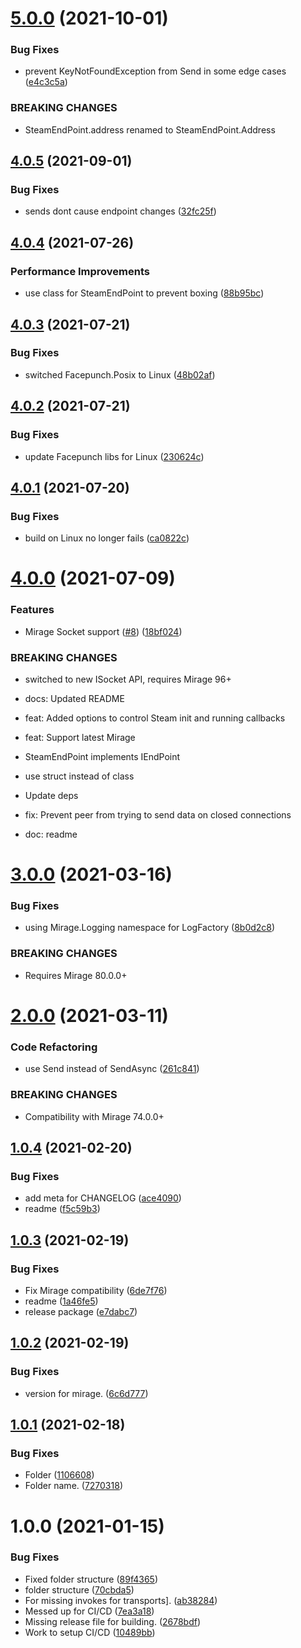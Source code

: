 # [5.0.0](https://github.com/MirageNet/SteamyFaceNG/compare/v4.0.5...v5.0.0) (2021-10-01)


### Bug Fixes

* prevent KeyNotFoundException from Send in some edge cases ([e4c3c5a](https://github.com/MirageNet/SteamyFaceNG/commit/e4c3c5a26f501edd8414345531626bbf56c7a00c))


### BREAKING CHANGES

* SteamEndPoint.address renamed to SteamEndPoint.Address

## [4.0.5](https://github.com/MirageNet/SteamyFaceNG/compare/v4.0.4...v4.0.5) (2021-09-01)


### Bug Fixes

* sends dont cause endpoint changes ([32fc25f](https://github.com/MirageNet/SteamyFaceNG/commit/32fc25f8568ac9a6e0e09b5633629f28cd68db6c))

## [4.0.4](https://github.com/MirageNet/SteamyFaceNG/compare/v4.0.3...v4.0.4) (2021-07-26)


### Performance Improvements

* use class for SteamEndPoint to prevent boxing ([88b95bc](https://github.com/MirageNet/SteamyFaceNG/commit/88b95bc805b86d91e2d9a2115886b36159062459))

## [4.0.3](https://github.com/MirageNet/SteamyFaceNG/compare/v4.0.2...v4.0.3) (2021-07-21)


### Bug Fixes

* switched Facepunch.Posix to Linux ([48b02af](https://github.com/MirageNet/SteamyFaceNG/commit/48b02af3d029d2ed793a42369e7b4976fc61abef))

## [4.0.2](https://github.com/MirageNet/SteamyFaceNG/compare/v4.0.1...v4.0.2) (2021-07-21)


### Bug Fixes

* update Facepunch libs for Linux ([230624c](https://github.com/MirageNet/SteamyFaceNG/commit/230624cd20570066098cad280a52151327129d7c))

## [4.0.1](https://github.com/MirageNet/SteamyFaceNG/compare/v4.0.0...v4.0.1) (2021-07-20)


### Bug Fixes

* build on Linux no longer fails ([ca0822c](https://github.com/MirageNet/SteamyFaceNG/commit/ca0822cdd0adbbb4fdb54d47b6e593e81736b314))

# [4.0.0](https://github.com/MirageNet/SteamyFaceNG/compare/v3.0.0...v4.0.0) (2021-07-09)


### Features

* Mirage Socket support ([#8](https://github.com/MirageNet/SteamyFaceNG/issues/8)) ([18bf024](https://github.com/MirageNet/SteamyFaceNG/commit/18bf02459bc3dbbad489c584042e5f1597abb7c9))


### BREAKING CHANGES

* switched to new ISocket API, requires Mirage 96+

* docs: Updated README

* feat: Added options to control Steam init and running callbacks

* feat: Support latest Mirage
* SteamEndPoint implements IEndPoint

* use struct instead of class

* Update deps

* fix: Prevent peer from trying to send data on closed connections

* doc: readme

# [3.0.0](https://github.com/MirageNet/SteamyFaceNG/compare/v2.0.0...v3.0.0) (2021-03-16)


### Bug Fixes

* using Mirage.Logging namespace for LogFactory ([8b0d2c8](https://github.com/MirageNet/SteamyFaceNG/commit/8b0d2c864c1ebe27030bf4d21d9a7a4d72367af6))


### BREAKING CHANGES

* Requires Mirage 80.0.0+

# [2.0.0](https://github.com/MirageNet/SteamyFaceNG/compare/v1.0.4...v2.0.0) (2021-03-11)


### Code Refactoring

* use Send instead of SendAsync ([261c841](https://github.com/MirageNet/SteamyFaceNG/commit/261c841e7e3f22f692f229233e087b4c82ce969f))


### BREAKING CHANGES

* Compatibility with Mirage 74.0.0+

## [1.0.4](https://github.com/MirageNet/SteamyFaceNG/compare/v1.0.3...v1.0.4) (2021-02-20)


### Bug Fixes

* add meta for CHANGELOG ([ace4090](https://github.com/MirageNet/SteamyFaceNG/commit/ace4090b70b073669716f37b08afd5810f41d337))
* readme ([f5c59b3](https://github.com/MirageNet/SteamyFaceNG/commit/f5c59b36e658b5dec7fd3065819d5e290dc29ae0))

## [1.0.3](https://github.com/MirageNet/SteamyFaceNG/compare/v1.0.2...v1.0.3) (2021-02-19)


### Bug Fixes

* Fix Mirage compatibility ([6de7f76](https://github.com/MirageNet/SteamyFaceNG/commit/6de7f76e5e9868432d8a21baaab547847aa4b7f2))
* readme ([1a46fe5](https://github.com/MirageNet/SteamyFaceNG/commit/1a46fe508bbff177e3465b638a18690cd3f810e3))
* release package ([e7dabc7](https://github.com/MirageNet/SteamyFaceNG/commit/e7dabc789a0e7233fbf55803a2a0db5e01f1303f))

## [1.0.2](https://github.com/MirageNet/SteamyFaceNG/compare/v1.0.1...v1.0.2) (2021-02-19)


### Bug Fixes

* version for mirage. ([6c6d777](https://github.com/MirageNet/SteamyFaceNG/commit/6c6d7771a5ac592b562c2422fc239baca5eccd7d))

## [1.0.1](https://github.com/MirageNet/SteamyFaceNG/compare/v1.0.0...v1.0.1) (2021-02-18)


### Bug Fixes

* Folder ([1106608](https://github.com/MirageNet/SteamyFaceNG/commit/1106608eb5221aa0452a0a5165c4b9d2cc7c55d9))
* Folder name. ([7270318](https://github.com/MirageNet/SteamyFaceNG/commit/727031835155474afed89b0a92f3d495613b8f39))

# 1.0.0 (2021-01-15)


### Bug Fixes

* Fixed folder structure ([89f4365](https://github.com/MirrorNG/SteamyFaceNG/commit/89f43652e8330ea5050e8a56dee9f0bf43bdff96))
* folder structure ([70cbda5](https://github.com/MirrorNG/SteamyFaceNG/commit/70cbda50b5578e12d38c9737de093aeae05acc57))
* For missing invokes for transports]. ([ab38284](https://github.com/MirrorNG/SteamyFaceNG/commit/ab38284d932f60f8f4e22cdad2ce07b9a9adcff3))
* Messed up for CI/CD ([7ea3a18](https://github.com/MirrorNG/SteamyFaceNG/commit/7ea3a186ca0f2c1ceeaddbbf46e53824652f5c97))
* Missing release file for building. ([2678bdf](https://github.com/MirrorNG/SteamyFaceNG/commit/2678bdf07ff24ff01fce967101c7726afd96979c))
* Work to setup CI/CD ([10489bb](https://github.com/MirrorNG/SteamyFaceNG/commit/10489bb134739ec273286780b24d9fe5431ddf60))
